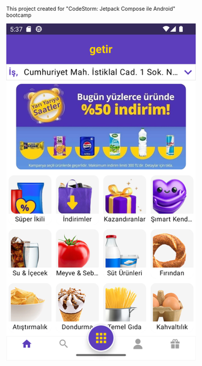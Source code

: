 This project created for "CodeStorm: Jetpack Compose ile Android" bootcamp

![App Screenshot](https://github.com/sSal1h/JatpackCOdev6/blob/main/JatpackCOdev6Screenshot.png)
